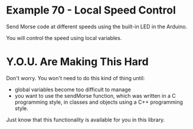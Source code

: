 # Example 70 - Local Speed Control

Send Morse code at different speeds using the built-in LED in the Arduino.

You will control the speed using local variables.

# Y.O.U. Are Making This Hard

Don't worry. You won't need to do this kind of thing until:

* global variables become too difficult to manage
* you want to use the sendMorse function, which was written in a C programming style, in classes and objects using a C++ programming style.

Just know that this functionality is available for you in this library.

